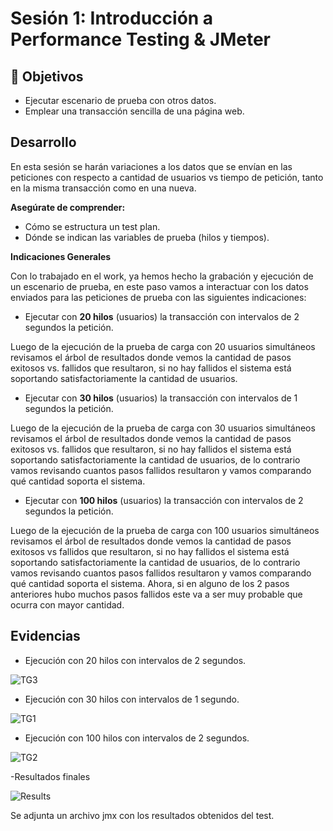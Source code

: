 # Sesión 1: Introducción a Performance Testing & JMeter 

## :dart: Objetivos

- Ejecutar escenario de prueba con otros datos.
- Emplear una transacción sencilla de una página web.


## Desarrollo

En esta sesión se harán variaciones a los datos que se envían en las peticiones con respecto a cantidad de usuarios vs tiempo de petición, tanto en la misma transacción como en una nueva.

**Asegúrate de comprender:**

- Cómo se estructura un test plan.
- Dónde se indican las variables de prueba (hilos y tiempos).

**Indicaciones Generales**

Con lo trabajado en el work, ya hemos hecho la grabación y ejecución de un escenario de prueba, en este paso vamos a interactuar con los datos enviados para las peticiones de prueba con las siguientes indicaciones:

* Ejecutar con **20 hilos** (usuarios) la transacción con intervalos de 2 segundos la petición.

Luego de la ejecución de la prueba de carga con 20 usuarios simultáneos revisamos el árbol de resultados donde vemos la cantidad de pasos exitosos vs. fallidos que resultaron, si no hay fallidos el sistema está soportando satisfactoriamente la cantidad de usuarios.

* Ejecutar con **30 hilos** (usuarios) la transacción con intervalos de 1 segundos la petición.

Luego de la ejecución de la prueba de carga con 30 usuarios simultáneos revisamos el árbol de resultados donde vemos la cantidad de pasos exitosos vs. fallidos que resultaron, si no hay fallidos el sistema está soportando satisfactoriamente la cantidad de usuarios, de lo contrario vamos revisando cuantos pasos fallidos resultaron y vamos comparando qué cantidad soporta el sistema.

* Ejecutar con **100 hilos** (usuarios) la transacción con intervalos de 2 segundos la petición.

Luego de la ejecución de la prueba de carga con 100 usuarios simultáneos revisamos el árbol de resultados donde vemos la cantidad de pasos exitosos vs fallidos que resultaron, si no hay fallidos el sistema está soportando satisfactoriamente la cantidad de usuarios, de lo contrario vamos revisando cuantos pasos fallidos resultaron y vamos comparando qué cantidad soporta el sistema. Ahora, si en alguno de los 2 pasos anteriores hubo muchos pasos fallidos este va a ser muy probable que ocurra con mayor cantidad.

## Evidencias
- Ejecución con 20 hilos con intervalos de 2 segundos.

![TG3](https://user-images.githubusercontent.com/77414220/169911721-c0a64e2c-48fa-4f0b-94e4-f97291ab58b6.PNG)

- Ejecución con 30 hilos con intervalos de 1 segundo.

![TG1](https://user-images.githubusercontent.com/77414220/169911771-5210f3cf-e1a1-419b-8457-6e5608a7ef57.PNG)

- Ejecución con 100 hilos con intervalos de 2 segundos.

![TG2](https://user-images.githubusercontent.com/77414220/169911745-b4eaeec2-2d51-49b3-b281-fa73af7c97ce.PNG)

-Resultados finales

![Results](https://user-images.githubusercontent.com/77414220/169911807-a9ed8a6a-75fb-4697-95c0-de725a95e3bd.PNG)

Se adjunta un archivo jmx con los resultados obtenidos del test.
